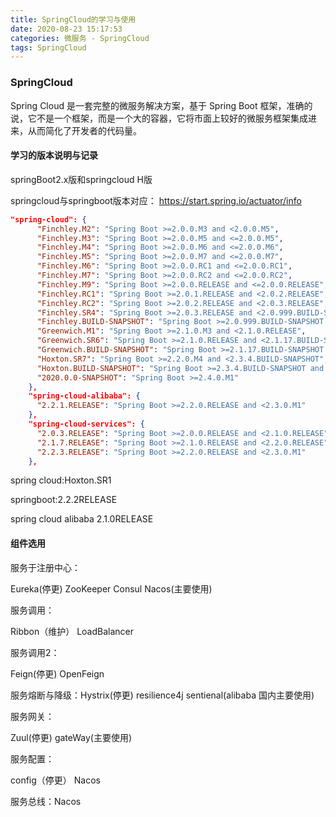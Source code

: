 ```yaml
---
title: SpringCloud的学习与使用
date: 2020-08-23 15:17:53
categories: 微服务 - SpringCloud
tags: SpringCloud
---
```


### SpringCloud

Spring Cloud 是一套完整的微服务解决方案，基于 Spring Boot 框架，准确的说，它不是一个框架，而是一个大的容器，它将市面上较好的微服务框架集成进来，从而简化了开发者的代码量。

<!--more-->

#### 学习的版本说明与记录

springBoot2.x版和springcloud H版

springcloud与springboot版本对应：
https://start.spring.io/actuator/info

```json
"spring-cloud": {
      "Finchley.M2": "Spring Boot >=2.0.0.M3 and <2.0.0.M5",
      "Finchley.M3": "Spring Boot >=2.0.0.M5 and <=2.0.0.M5",
      "Finchley.M4": "Spring Boot >=2.0.0.M6 and <=2.0.0.M6",
      "Finchley.M5": "Spring Boot >=2.0.0.M7 and <=2.0.0.M7",
      "Finchley.M6": "Spring Boot >=2.0.0.RC1 and <=2.0.0.RC1",
      "Finchley.M7": "Spring Boot >=2.0.0.RC2 and <=2.0.0.RC2",
      "Finchley.M9": "Spring Boot >=2.0.0.RELEASE and <=2.0.0.RELEASE",
      "Finchley.RC1": "Spring Boot >=2.0.1.RELEASE and <2.0.2.RELEASE",
      "Finchley.RC2": "Spring Boot >=2.0.2.RELEASE and <2.0.3.RELEASE",
      "Finchley.SR4": "Spring Boot >=2.0.3.RELEASE and <2.0.999.BUILD-SNAPSHOT",
      "Finchley.BUILD-SNAPSHOT": "Spring Boot >=2.0.999.BUILD-SNAPSHOT and <2.1.0.M3",
      "Greenwich.M1": "Spring Boot >=2.1.0.M3 and <2.1.0.RELEASE",
      "Greenwich.SR6": "Spring Boot >=2.1.0.RELEASE and <2.1.17.BUILD-SNAPSHOT",
      "Greenwich.BUILD-SNAPSHOT": "Spring Boot >=2.1.17.BUILD-SNAPSHOT and <2.2.0.M4",
      "Hoxton.SR7": "Spring Boot >=2.2.0.M4 and <2.3.4.BUILD-SNAPSHOT",
      "Hoxton.BUILD-SNAPSHOT": "Spring Boot >=2.3.4.BUILD-SNAPSHOT and <2.4.0.M1",
      "2020.0.0-SNAPSHOT": "Spring Boot >=2.4.0.M1"
    },
    "spring-cloud-alibaba": {
      "2.2.1.RELEASE": "Spring Boot >=2.2.0.RELEASE and <2.3.0.M1"
    },
    "spring-cloud-services": {
      "2.0.3.RELEASE": "Spring Boot >=2.0.0.RELEASE and <2.1.0.RELEASE",
      "2.1.7.RELEASE": "Spring Boot >=2.1.0.RELEASE and <2.2.0.RELEASE",
      "2.2.3.RELEASE": "Spring Boot >=2.2.0.RELEASE and <2.3.0.M1"
    },
```

spring cloud:Hoxton.SR1

springboot:2.2.2RELEASE

spring cloud alibaba 2.1.0RELEASE

#### 组件选用

服务于注册中心：

Eureka(停更)  ZooKeeper 	Consul   Nacos(主要使用)

服务调用：

Ribbon（维护） LoadBalancer

服务调用2：

Feign(停更)  OpenFeign

服务熔断与降级：Hystrix(停更)  resilience4j  sentienal(alibaba 国内主要使用)

服务网关：

Zuul(停更)   gateWay(主要使用)

服务配置：

config（停更） Nacos

服务总线：Nacos

